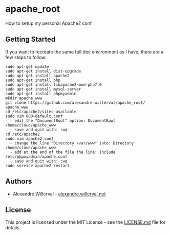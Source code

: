 # apache_root

How to setup my personal Apache2 conf

## Getting Started

If you want to recreate the same full dev environment as I have, there are a few steps to follow:
```
sudo apt-get update
sudo apt-get install dist-upgrade
sudo apt-get install apache2
sudo apt-get install php
sudo apt-get install libapache2-mod-php7.0
sudo apt-get install mysql-server
sudo apt-get install phpmyadmin
mkdir apache_www
git clone https://github.com/alexandre-willerval/apache_root/ apache_www
cd /etc/apache2/sites-available
sudo vim 000-default.conf
  - edit the "DocumentRoot" option: DocumentRoot /home/cloud/apache_www
  - save and quit with: :wq
cd /etc/apache2
sudo vim apache2.conf
  - change the line "Directory /var/www" into: Directory /home/cloud/apache_www
  - add at the end of the file the line: Include /etc/phpmyadmin/apache.conf
  - save and quit with: :wq
sudo service apache2 restart
```

## Authors

* Alexandre Willerval - [alexandre.willerval.net](http://alexandre.willerval.net/)

## License

This project is licensed under the MIT License - see the [LICENSE.md](LICENSE.md) file for details
